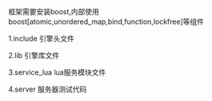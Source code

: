 框架需要安装boost,内部使用boost[atomic,unordered_map,bind,function,lockfree]等组件

1.include  引擎头文件
	
	
2.lib  引擎库文件
	
	
3.service_lua  lua服务模块文件


4.server 服务器测试代码
